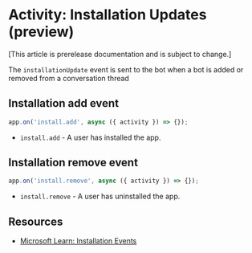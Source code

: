 # Activity: Installation Updates (preview)

[This article is prerelease documentation and is subject to change.]

The `installationUpdate` event is sent to the bot when a bot is added or removed from a conversation thread

## Installation add event

<!-- langtabs-start -->
```typescript
app.on('install.add', async ({ activity }) => {});
```
<!-- langtabs-end -->

- `install.add` - A user has installed the app.

## Installation remove event

<!-- langtabs-start -->
```typescript
app.on('install.remove', async ({ activity }) => {});
```
<!-- langtabs-end -->

- `install.remove` - A user has uninstalled the app.

## Resources

- [Microsoft Learn: Installation Events](https://learn.microsoft.com/en-us/microsoftteams/platform/bots/how-to/conversations/subscribe-to-conversation-events#installation-update-event)